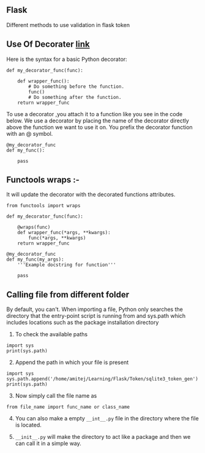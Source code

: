 ## Flask 
Different methods to use validation in flask token

## Use Of Decorater [link](https://www.freecodecamp.org/news/python-decorators-explained-with-examples/)

Here is the syntax for a basic Python decorator:

```
def my_decorator_func(func):

    def wrapper_func():
        # Do something before the function.
        func()
        # Do something after the function.
    return wrapper_func
```
To use a decorator ,you attach it to a function like you see in the code below. We use a decorator by placing the name of the decorator directly above the function we want to use it on. You prefix the decorator function with an @ symbol.
```
@my_decorator_func
def my_func():

    pass
```

## Functools wraps :-
It will update the decorator with the decorated functions attributes.

```
from functools import wraps

def my_decorator_func(func):

    @wraps(func)
    def wrapper_func(*args, **kwargs):
        func(*args, **kwargs)
    return wrapper_func

@my_decorator_func
def my_func(my_args):
    '''Example docstring for function'''

    pass
```


## Calling file from different folder

By default, you can't. When importing a file, Python only searches the directory that the entry-point script is running from and sys.path which includes locations such as the package installation directory 

1. To check the available paths

```
import sys
print(sys.path)
```

2. Append the path in which your file is present

```
import sys 
sys.path.append('/home/amitej/Learning/Flask/Token/sqlite3_token_gen')
print(sys.path)
```

3. Now simply call the file name as

```
from file_name import func_name or class_name
```

4. You can also make a empty ```__int__.py``` file in the directory where the file is located.

5. ```__init__.py``` will make the directory to act like a package and then we can call it in a simple way.